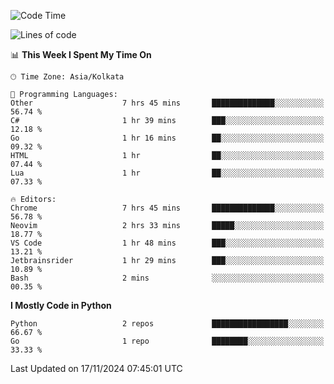 <!--START_SECTION:waka-->
![Code Time](http://img.shields.io/badge/Code%20Time-395%20hrs%2015%20mins-blue)

![Lines of code](https://img.shields.io/badge/From%20Hello%20World%20I%27ve%20Written-387%20lines%20of%20code-blue)

📊 **This Week I Spent My Time On** 

```text
🕑︎ Time Zone: Asia/Kolkata

💬 Programming Languages: 
Other                    7 hrs 45 mins       ██████████████░░░░░░░░░░░   56.74 % 
C#                       1 hr 39 mins        ███░░░░░░░░░░░░░░░░░░░░░░   12.18 % 
Go                       1 hr 16 mins        ██░░░░░░░░░░░░░░░░░░░░░░░   09.32 % 
HTML                     1 hr                ██░░░░░░░░░░░░░░░░░░░░░░░   07.44 % 
Lua                      1 hr                ██░░░░░░░░░░░░░░░░░░░░░░░   07.33 % 

🔥 Editors: 
Chrome                   7 hrs 45 mins       ██████████████░░░░░░░░░░░   56.78 % 
Neovim                   2 hrs 33 mins       █████░░░░░░░░░░░░░░░░░░░░   18.77 % 
VS Code                  1 hr 48 mins        ███░░░░░░░░░░░░░░░░░░░░░░   13.21 % 
Jetbrainsrider           1 hr 29 mins        ███░░░░░░░░░░░░░░░░░░░░░░   10.89 % 
Bash                     2 mins              ░░░░░░░░░░░░░░░░░░░░░░░░░   00.35 % 
```

**I Mostly Code in Python** 

```text
Python                   2 repos             █████████████████░░░░░░░░   66.67 % 
Go                       1 repo              ████████░░░░░░░░░░░░░░░░░   33.33 % 
```




 Last Updated on 17/11/2024 07:45:01 UTC
<!--END_SECTION:waka-->
